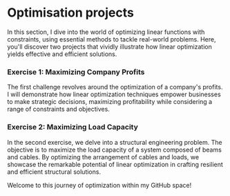 # Optimisation projects
In this section, I dive into the world of optimizing linear functions with constraints, using essential methods to tackle real-world problems. Here, you'll discover two projects that vividly illustrate how linear optimization yields effective and efficient solutions.

### Exercise 1: Maximizing Company Profits

The first challenge revolves around the optimization of a company's profits. I will demonstrate how linear optimization techniques empower businesses to make strategic decisions, maximizing profitability while considering a range of constraints and objectives.

### Exercise 2: Maximizing Load Capacity

In the second exercise, we delve into a structural engineering problem. The objective is to maximize the load capacity of a system composed of beams and cables. By optimizing the arrangement of cables and loads, we showcase the remarkable potential of linear optimization in crafting resilient and efficient structural solutions.

Welcome to this journey of optimization within my GitHub space!

